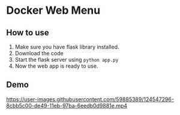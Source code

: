 # Docker Web Menu

## How to use
1. Make sure you have flask library installed.
2. Download the code 
3. Start the flask server using `python app.py`
4. Now the web app is ready to use.

## Demo


https://user-images.githubusercontent.com/59885389/124547296-8cbb5c00-de49-11eb-97ba-6eedb0d9881e.mp4

